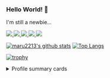 ### Hello World! 👋
I'm still a newbie...

<p align="left">
  <a href="https://github.com/maru2213">
    <img height="20" src="https://img.shields.io/github/followers/maru2213?label=Followers&logo=github&style=flat" />
  </a>
  <a href="https://stackoverflow.com/users/13608343/maru2213">
    <img height="20" src="https://img.shields.io/stackexchange/stackoverflow/r/13608343?label=Reputation&logo=stack-overflow&style=flat" />
  </a>
  <a href="http://qiita.com/maru2213">
    <img height="20" src="https://qiita-badge.apiapi.app/s/maru2213/posts.svg" />
  </a>
  <a href="http://qiita.com/maru2213">
    <img height="20" src="https://qiita-badge.apiapi.app/s/maru2213/contributions.svg" />
  </a>
  <a href="http://qiita.com/maru2213">
    <img height="20" src="https://qiita-badge.apiapi.app/s/maru2213/followers.svg" />
  </a>
</p>

[![maru2213's github stats](https://github-readme-stats.vercel.app/api?username=maru2213&count_private=true&show_icons=true)](https://github.com/anuraghazra/github-readme-stats)
[![Top Langs](https://github-readme-stats.vercel.app/api/top-langs/?username=maru2213&count_private=true&langs_count=8&layout=compact)](https://github.com/anuraghazra/github-readme-stats)

[![trophy](https://github-profile-trophy.vercel.app/?username=maru2213&margin-w=10)](https://github.com/ryo-ma/github-profile-trophy)

<details>
  <summary>Profile summary cards</summary>
  
  [![](https://raw.githubusercontent.com/maru2213/maru2213/main/profile-summary-card-output/default/0-profile-details.svg)](https://github.com/vn7n24fzkq/github-profile-summary-cards)
  [![](https://raw.githubusercontent.com/maru2213/maru2213/main/profile-summary-card-output/default/1-repos-per-language.svg)](https://github.com/vn7n24fzkq/github-profile-summary-cards)
  [![](https://raw.githubusercontent.com/maru2213/maru2213/main/profile-summary-card-output/default/2-most-commit-language.svg)](https://github.com/vn7n24fzkq/github-profile-summary-cards)
  [![](https://raw.githubusercontent.com/maru2213/maru2213/main/profile-summary-card-output/default/3-stats.svg)](https://github.com/vn7n24fzkq/github-profile-summary-cards)
  
</details>

<!--
  <a href="http://twitter.com/hogehoge">
    <img height="20" src="https://img.shields.io/twitter/follow/hogehoge?label=Twitter&logo=twitter&style=flat" />
  </a>
- 🔭 I’m currently working on ...
- 🌱 I’m currently learning ...
- 👯 I’m looking to collaborate on ...
- 🤔 I’m looking for help with ...
- 💬 Ask me about ...
- 📫 How to reach me: ...
- 😄 Pronouns: ...
- ⚡ Fun fact: ...
-->
